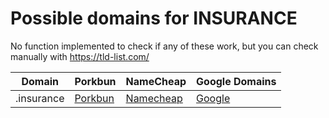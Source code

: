 # Possible domains for INSURANCE

No function implemented to check if any of these work, but you can check manually with https://tld-list.com/

| Domain | Porkbun | NameCheap | Google Domains |
|---|---|---|---|
| .insurance | [Porkbun](https://porkbun.com/checkout/search?prb=e814663da1&tlds=&idnLanguage=&search=search&q=.insurance) | [Namecheap](https://www.namecheap.com/domains/registration/results/?domain=.insurance) | [Google](https://domains.google.com/registrar/search?searchTerm=.insurance) |
